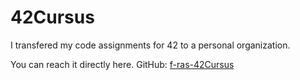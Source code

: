 # 42Cursus

I transfered my code assignments for 42 to a personal organization.

You can reach it directly here. GitHub: [f-ras-42Cursus](https://github.com/f-ras-42Cursus "My Personal Organization")
